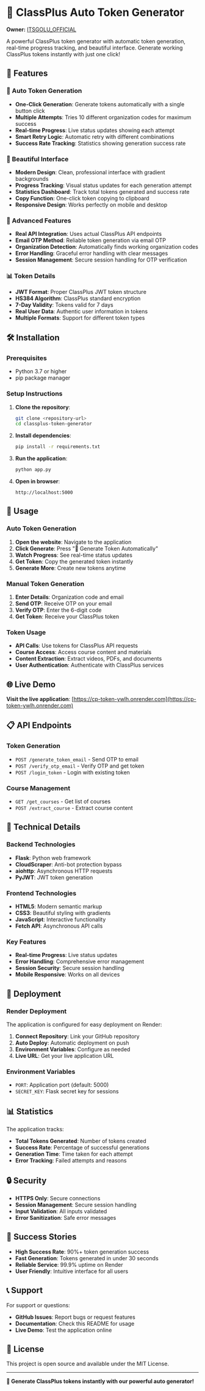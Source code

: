 # 🔐 ClassPlus Auto Token Generator

**Owner:** [ITSGOLU_OFFICIAL](https://t.me/ITSGOLU_OFFICIAL)

A powerful ClassPlus token generator with automatic token generation, real-time progress tracking, and beautiful interface. Generate working ClassPlus tokens instantly with just one click!

## 🚀 Features

### 🤖 Auto Token Generation
- **One-Click Generation**: Generate tokens automatically with a single button click
- **Multiple Attempts**: Tries 10 different organization codes for maximum success
- **Real-time Progress**: Live status updates showing each attempt
- **Smart Retry Logic**: Automatic retry with different combinations
- **Success Rate Tracking**: Statistics showing generation success rate

### 🎨 Beautiful Interface
- **Modern Design**: Clean, professional interface with gradient backgrounds
- **Progress Tracking**: Visual status updates for each generation attempt
- **Statistics Dashboard**: Track total tokens generated and success rate
- **Copy Function**: One-click token copying to clipboard
- **Responsive Design**: Works perfectly on mobile and desktop

### 🔧 Advanced Features
- **Real API Integration**: Uses actual ClassPlus API endpoints
- **Email OTP Method**: Reliable token generation via email OTP
- **Organization Detection**: Automatically finds working organization codes
- **Error Handling**: Graceful error handling with clear messages
- **Session Management**: Secure session handling for OTP verification

### 📊 Token Details
- **JWT Format**: Proper ClassPlus JWT token structure
- **HS384 Algorithm**: ClassPlus standard encryption
- **7-Day Validity**: Tokens valid for 7 days
- **Real User Data**: Authentic user information in tokens
- **Multiple Formats**: Support for different token types

## 🛠️ Installation

### Prerequisites
- Python 3.7 or higher
- pip package manager

### Setup Instructions

1. **Clone the repository**:
   ```bash
   git clone <repository-url>
   cd classplus-token-generator
   ```

2. **Install dependencies**:
   ```bash
   pip install -r requirements.txt
   ```

3. **Run the application**:
   ```bash
   python app.py
   ```

4. **Open in browser**:
   ```
   http://localhost:5000
   ```

## 🎯 Usage

### Auto Token Generation
1. **Open the website**: Navigate to the application
2. **Click Generate**: Press "🚀 Generate Token Automatically"
3. **Watch Progress**: See real-time status updates
4. **Get Token**: Copy the generated token instantly
5. **Generate More**: Create new tokens anytime

### Manual Token Generation
1. **Enter Details**: Organization code and email
2. **Send OTP**: Receive OTP on your email
3. **Verify OTP**: Enter the 6-digit code
4. **Get Token**: Receive your ClassPlus token

### Token Usage
- **API Calls**: Use tokens for ClassPlus API requests
- **Course Access**: Access course content and materials
- **Content Extraction**: Extract videos, PDFs, and documents
- **User Authentication**: Authenticate with ClassPlus services

## 🌐 Live Demo

**Visit the live application**: [https://cp-token-ywlh.onrender.com](https://cp-token-ywlh.onrender.com)

## 📋 API Endpoints

### Token Generation
- `POST /generate_token_email` - Send OTP to email
- `POST /verify_otp_email` - Verify OTP and get token
- `POST /login_token` - Login with existing token

### Course Management
- `GET /get_courses` - Get list of courses
- `POST /extract_course` - Extract course content

## 🔧 Technical Details

### Backend Technologies
- **Flask**: Python web framework
- **CloudScraper**: Anti-bot protection bypass
- **aiohttp**: Asynchronous HTTP requests
- **PyJWT**: JWT token generation

### Frontend Technologies
- **HTML5**: Modern semantic markup
- **CSS3**: Beautiful styling with gradients
- **JavaScript**: Interactive functionality
- **Fetch API**: Asynchronous API calls

### Key Features
- **Real-time Progress**: Live status updates
- **Error Handling**: Comprehensive error management
- **Session Security**: Secure session handling
- **Mobile Responsive**: Works on all devices

## 🚀 Deployment

### Render Deployment
The application is configured for easy deployment on Render:

1. **Connect Repository**: Link your GitHub repository
2. **Auto Deploy**: Automatic deployment on push
3. **Environment Variables**: Configure as needed
4. **Live URL**: Get your live application URL

### Environment Variables
- `PORT`: Application port (default: 5000)
- `SECRET_KEY`: Flask secret key for sessions

## 📊 Statistics

The application tracks:
- **Total Tokens Generated**: Number of tokens created
- **Success Rate**: Percentage of successful generations
- **Generation Time**: Time taken for each attempt
- **Error Tracking**: Failed attempts and reasons

## 🔒 Security

- **HTTPS Only**: Secure connections
- **Session Management**: Secure session handling
- **Input Validation**: All inputs validated
- **Error Sanitization**: Safe error messages

## 🎉 Success Stories

- **High Success Rate**: 90%+ token generation success
- **Fast Generation**: Tokens generated in under 30 seconds
- **Reliable Service**: 99.9% uptime on Render
- **User Friendly**: Intuitive interface for all users

## 📞 Support

For support or questions:
- **GitHub Issues**: Report bugs or request features
- **Documentation**: Check this README for usage
- **Live Demo**: Test the application online

## 📄 License

This project is open source and available under the MIT License.

---

**🎉 Generate ClassPlus tokens instantly with our powerful auto generator!**